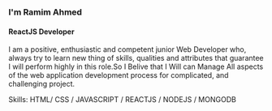 ### I'm Ramim Ahmed
#### ReactJS Developer

I am a positive, enthusiastic and competent junior Web Developer who, always try to learn new thing of skills, qualities and attributes that guarantee I will perform highly in this role.So I Belive that I Will can Manage All aspects of the web application development process for complicated, and  challenging project.


Skills: HTML/ CSS / JAVASCRIPT / REACTJS / NODEJS / MONGODB







